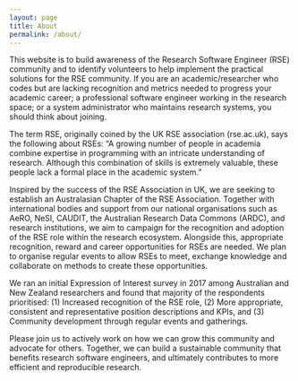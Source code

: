 ```yaml
---
layout: page
title: About
permalink: /about/
---
```


This website is to build awareness of the Research Software Engineer (RSE) community and to identify volunteers to help implement the practical solutions for the RSE community. If you are an academic/researcher who codes but are lacking recognition and metrics needed to progress your academic career; a professional software engineer working in the research space; or a  system administrator who maintains research systems, you should think about joining.

The term RSE, originally coined by the UK RSE association (rse.ac.uk), says the following about RSEs: “A growing number of people in academia combine expertise in programming with an intricate understanding of research. Although this combination of skills is extremely valuable, these people lack a formal place in the academic system.”

Inspired by the success of the RSE Association in UK, we are seeking to establish an Australasian Chapter of the RSE Association. Together with international bodies and support from our national organisations such as AeRO, NeSI, CAUDIT, the Australian Research Data Commons (ARDC), and research institutions, we aim to campaign for the recognition and adoption of the RSE role within the research ecosystem. Alongside this, appropriate recognition, reward and career opportunities for RSEs are needed. We plan to organise regular events to allow RSEs to meet, exchange knowledge and collaborate on methods to create these opportunities.

We ran an initial Expression of Interest survey in 2017 among Australian and New Zealand researchers and found that majority of the respondents prioritised:  (1) Increased recognition of the RSE role, (2) More appropriate, consistent and representative position descriptions and KPIs, and (3) Community development through regular events and gatherings. 

Please join us to actively work on how we can grow this community and advocate for others. Together, we can build a sustainable community that benefits research software engineers, and ultimately contributes to more efficient and reproducible research.


